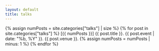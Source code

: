 ```yaml
---
layout: default
title: talks
---
```

{% assign numPosts = site.categories["talks"] | size %}
{% for post in site.categories["talks"] %}
   <span class="publication-item">
      <span class="id"> \[{{ numPosts }}\] </span>
      <span class="title">{{ post.title }}.</span>
      <span class="event">{{ post.event | date: "%b, %Y" }}.</span>
      <span class="venue">{{ post.venue }}.</span>
   </span>
   {% assign numPosts = numPosts | minus: 1 %}
{% endfor %}
